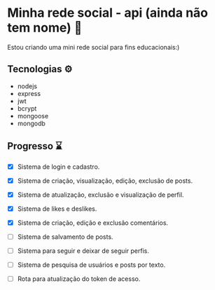 # Minha rede social - api (ainda não tem nome) 🌱

Estou criando uma mini rede social para fins educacionais:)

## Tecnologias ⚙️
- nodejs
- express
- jwt
- bcrypt
- mongoose
- mongodb 

## Progresso ⌛

- [x] Sistema de login e cadastro. 
- [x] Sistema de criação, visualização, edição, exclusão de posts.
- [x] Sistema de atualização, exclusão e visualização de perfil.
- [x] Sistema de likes e deslikes.
- [x] Sistema de criação, edição e exclusão comentários.
- [ ] Sistema de salvamento de posts.
- [ ] Sistema para seguir e deixar de seguir perfis.
- [ ] Sistema de pesquisa de usuários e posts por texto.
- [ ] Rota para atualização do token de acesso.


